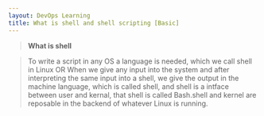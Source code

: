```yaml
---
layout: DevOps Learning
title: What is shell and shell scripting [Basic]
---
```


> **What is shell**

>  To write a script in any OS a language is needed, which we call shell in Linux OR When we give any input into the system and after interpreting the same input into a shell, we give the output in the machine language, which is called shell, and shell is a intface between user and kernal, that shell is called Bash.shell and kernel are reposable in the backend of whatever Linux is running.